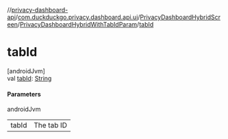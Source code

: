 //[privacy-dashboard-api](../../../../index.md)/[com.duckduckgo.privacy.dashboard.api.ui](../../index.md)/[PrivacyDashboardHybridScreen](../index.md)/[PrivacyDashboardHybridWithTabIdParam](index.md)/[tabId](tab-id.md)

# tabId

[androidJvm]\
val [tabId](tab-id.md): [String](https://kotlinlang.org/api/latest/jvm/stdlib/kotlin/-string/index.html)

#### Parameters

androidJvm

| | |
|---|---|
| tabId | The tab ID |
